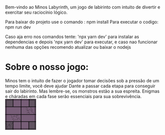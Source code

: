 Bem-vindo ao Minos Labyrinth, um jogo de labirinto com intuito de divertir e exercitar seu raciocínio lógico.

Para baixar do projeto use o comando : npm install
Para executar o codigo: npm run dev

Caso aja erro nos comandos tente: 'npx yarn dev' para instalar as dependencias e depois 'npx yarn dev' para executar, e caso nao funcionar nenhuma das opções recomendo atualizar ou baixar o nodejs

<h1>Sobre o nosso jogo:</h1>
Minos tem o intuito de fazer o jogador tomar decisões sob a pressão de um tempo limite, você deve ajudar Dante a passar cada etapa para conseguir sair do labirinto. Mas lembre-se, os monstros estão a sua espreita.
Enigmas e cháradas em cada fase serão essenciais para sua sobrevivência.



<img src='/public/css/imagens/chao1.png' alt='qualquercoisa'>
